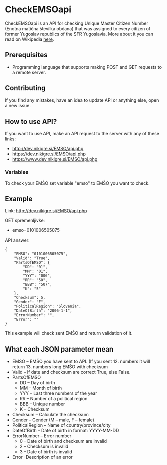 # CheckEMSOapi
CheckEMSOapi is an API for checking Unique Master Citizen Number (Enotna matična številka občana) that was assigned to every citizen of former Yugoslav republics of the SFR Yugoslavia. More about it you can read on Wikipedia [here](https://en.wikipedia.org/wiki/Unique_Master_Citizen_Number).

## Prerequisites

* Programming language that supports making POST and GET requests to a remote server.

## Contributing
If you find any mistakes, have an idea to update API or anything else, open a new issue.

## How to use API?
If you want to use API, make an API request to the server with any of these links:
  * http://dev.nikigre.si/EMSO/api.php
  * https://dev.nikigre.si/EMSO/api.php
  * https://www.dev.nikigre.si/EMSO/api.php
 
 ### Variables
 To check your EMŠO set variable "emso" to EMŠO you want to check.
 
 ## Example
 Link: http://dev.nikigre.si/EMSO/api.php
 
 GET spremenljivke:
 * emso=0101006505075

API answer:
```
{
    "EMSO": "0101006505075",
    "Valid": "True",
    "PartsOfEMSO": {
        "DD": "01",
        "MM": "01",
        "YYY": "006",
        "RR": "50",
        "BBB": "507",
        "K": "5"
    },
    "Checksum": 5,
    "Gender": "F",
    "PoliticalRegion": "Slovenia",
    "DateOfBirth": "2006-1-1",
    "ErrorNumber": "",
    "Error": ""
}
```
This example will check sent EMŠO and return validation of it.

## What each JSON parameter mean
* EMSO – EMŠO you have sent to API. (If you sent 12. numbers it will return 13. numbers long EMŠO with checksum
* Valid – If date and checksum are correct True, else False.
* PartsOfEMSO
  - DD – Day of birth
  - MM – Month of birth
  - YYY – Last three numbers of the year
  - RR – Number of a political region
  - BBB – Unique number
  - K – Checksum
* Checksum – Calculate the checksum
* Gender – Gender (M – male, F – female)
* PoliticalRegion – Name of country/province/city
* DateOfBirth – Date of birth in format: YYYY-MM-DD
* ErrorNumber – Error number 
  - 0 – Date of birth and checksum are invalid
  - 2 – Checksum is invalid
  - 3 – Date of birth is invalid
* Error -Description of an error

